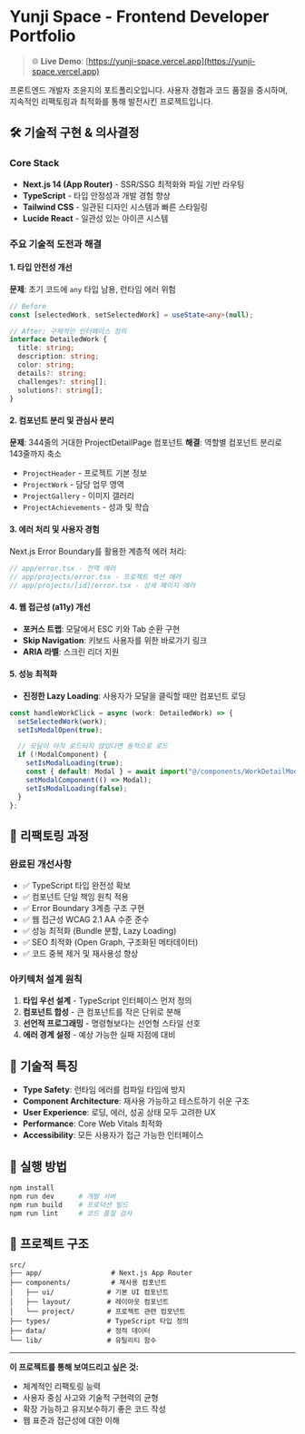 # Yunji Space - Frontend Developer Portfolio

> 🌐 **Live Demo**: [https://yunji-space.vercel.app](https://yunji-space.vercel.app)

프론트엔드 개발자 조윤지의 포트폴리오입니다. 사용자 경험과 코드 품질을 중시하며, 지속적인 리팩토링과 최적화를 통해 발전시킨 프로젝트입니다.

## 🛠️ 기술적 구현 & 의사결정

### Core Stack

- **Next.js 14 (App Router)** - SSR/SSG 최적화와 파일 기반 라우팅
- **TypeScript** - 타입 안정성과 개발 경험 향상
- **Tailwind CSS** - 일관된 디자인 시스템과 빠른 스타일링
- **Lucide React** - 일관성 있는 아이콘 시스템

### 주요 기술적 도전과 해결

#### 1. 타입 안전성 개선

**문제**: 초기 코드에 `any` 타입 남용, 런타임 에러 위험

```typescript
// Before
const [selectedWork, setSelectedWork] = useState<any>(null);

// After: 구체적인 인터페이스 정의
interface DetailedWork {
  title: string;
  description: string;
  color: string;
  details?: string;
  challenges?: string[];
  solutions?: string[];
}
```

#### 2. 컴포넌트 분리 및 관심사 분리

**문제**: 344줄의 거대한 ProjectDetailPage 컴포넌트
**해결**: 역할별 컴포넌트 분리로 143줄까지 축소

- `ProjectHeader` - 프로젝트 기본 정보
- `ProjectWork` - 담당 업무 영역
- `ProjectGallery` - 이미지 갤러리
- `ProjectAchievements` - 성과 및 학습

#### 3. 에러 처리 및 사용자 경험

Next.js Error Boundary를 활용한 계층적 에러 처리:

```typescript
// app/error.tsx - 전역 에러
// app/projects/error.tsx - 프로젝트 섹션 에러
// app/projects/[id]/error.tsx - 상세 페이지 에러
```

#### 4. 웹 접근성 (a11y) 개선

- **포커스 트랩**: 모달에서 ESC 키와 Tab 순환 구현
- **Skip Navigation**: 키보드 사용자를 위한 바로가기 링크
- **ARIA 라벨**: 스크린 리더 지원

#### 5. 성능 최적화

- **진정한 Lazy Loading**: 사용자가 모달을 클릭할 때만 컴포넌트 로딩

```typescript
const handleWorkClick = async (work: DetailedWork) => {
  setSelectedWork(work);
  setIsModalOpen(true);

  // 모달이 아직 로드되지 않았다면 동적으로 로드
  if (!ModalComponent) {
    setIsModalLoading(true);
    const { default: Modal } = await import("@/components/WorkDetailModal");
    setModalComponent(() => Modal);
    setIsModalLoading(false);
  }
};
```

## 🔧 리팩토링 과정

### 완료된 개선사항

- ✅ TypeScript 타입 완전성 확보
- ✅ 컴포넌트 단일 책임 원칙 적용
- ✅ Error Boundary 3계층 구조 구현
- ✅ 웹 접근성 WCAG 2.1 AA 수준 준수
- ✅ 성능 최적화 (Bundle 분할, Lazy Loading)
- ✅ SEO 최적화 (Open Graph, 구조화된 메타데이터)
- ✅ 코드 중복 제거 및 재사용성 향상

### 아키텍처 설계 원칙

1. **타입 우선 설계** - TypeScript 인터페이스 먼저 정의
2. **컴포넌트 합성** - 큰 컴포넌트를 작은 단위로 분해
3. **선언적 프로그래밍** - 명령형보다는 선언형 스타일 선호
4. **에러 경계 설정** - 예상 가능한 실패 지점에 대비

## 🎯 기술적 특징

- **Type Safety**: 런타임 에러를 컴파일 타임에 방지
- **Component Architecture**: 재사용 가능하고 테스트하기 쉬운 구조
- **User Experience**: 로딩, 에러, 성공 상태 모두 고려한 UX
- **Performance**: Core Web Vitals 최적화
- **Accessibility**: 모든 사용자가 접근 가능한 인터페이스

## 🚀 실행 방법

```bash
npm install
npm run dev      # 개발 서버
npm run build    # 프로덕션 빌드
npm run lint     # 코드 품질 검사
```

## 📁 프로젝트 구조

```
src/
├── app/                 # Next.js App Router
├── components/          # 재사용 컴포넌트
│   ├── ui/             # 기본 UI 컴포넌트
│   ├── layout/         # 레이아웃 컴포넌트
│   └── project/        # 프로젝트 관련 컴포넌트
├── types/              # TypeScript 타입 정의
├── data/               # 정적 데이터
└── lib/                # 유틸리티 함수
```

---

**이 프로젝트를 통해 보여드리고 싶은 것:**

- 체계적인 리팩토링 능력
- 사용자 중심 사고와 기술적 구현력의 균형
- 확장 가능하고 유지보수하기 좋은 코드 작성
- 웹 표준과 접근성에 대한 이해
